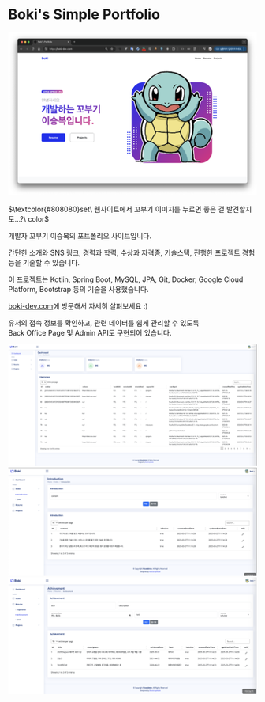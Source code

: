 # Boki's Simple Portfolio

![Main Page](imgs/boki-dev-index.png)

<p>$\textcolor{#808080}set\ 웹사이트에서 꼬부기 이미지를 누르면 좋은 걸 발견할지도...?\ color$</p>

개발자 꼬부기 이승복의 포트폴리오 사이트입니다.

간단한 소개와 SNS 링크, 경력과 학력, 수상과 자격증, 기술스택, 진행한 프로젝트 경험 등을 기술할 수 있습니다.

이 프로젝트는 Kotlin, Spring Boot, MySQL, JPA, Git, Docker, Google Cloud Platform, Bootstrap 등의 기술을 사용했습니다.

[boki-dev.com](https://boki-dev.com/)에 방문해서 자세히 살펴보세요 :)

유저의 접속 정보를 확인하고, 관련 데이터를 쉽게 관리할 수 있도록  
Back Office Page 및 Admin API도 구현되어 있습니다.

![Admin Page1](imgs/admin-dashboard.png)
![Admin Page2](imgs/admin-introduction.png)
![Admin Page3](imgs/admin-achivement.png)

